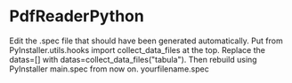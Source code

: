 # PdfReaderPython

Edit the .spec file that should have been generated automatically.
Put from PyInstaller.utils.hooks import collect_data_files at the top. 
Replace the datas=[] with datas=collect_data_files("tabula"). 
Then rebuild using PyInstaller main.spec from now on.   yourfilename.spec 
